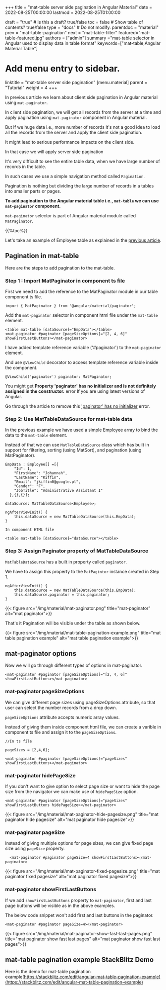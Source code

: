 +++
title = "mat-table server side pagination in Angular Material"
date = 2022-08-25T00:00:00
lastmod = 2022-08-25T01:00:00

draft = "true"  # Is this a draft? true/false
toc = false  # Show table of contents? true/false
type = "docs"  # Do not modify.
parentdoc = "material"
prev = "mat-table-pagination"
next = "mat-table-filter"
featured="mat-table-featured.jpg"
authors = ["admin"]
summary ="mat-table selector in Angular used to display data in table format"
keywords=["mat-table,Angular Material Table"]


# Add menu entry to sidebar.
linktitle = "mat-table server side pagination"
[menu.material]
  parent = "Tutorial"
  weight = 4
+++



In previous article we learn about client side pagination in Angular material using `mat-paginator`.

In client side pagination, we will get all records from the server at a time and apply pagination using `mat-paginator` component in Angular material.

But If we huge data i.e., more number of records it's not a good idea to load all the records from the server and apply the client side pagination. 

It might lead to serious performance impacts on the client side.

In that case we will apply server side pagination

It's very difficult to see the entire table data, when we have large number of records in the table.

In such cases we use a simple navigation method called `Pagination`.

Pagination is nothing but dividing the large number of records in a tables into smaller parts or pages.

**To add pagination to the Angular material table i.e., `mat-table` we can use `mat-paginator` component.**

`mat-paginator` selector is part of Angular material module called `MatPaginator`.

{{%toc%}}

Let's take an example of Employee table as explained in the [previous article](https://www.angularjswiki.com/material/mat-table/).

## Pagination in mat-table

Here are the steps to add pagination to the mat-table.

### Step 1 : Import MatPaginator in component ts file

First we need to add the reference to the MatPaginator module in our table component ts file.

```
import { MatPaginator } from '@angular/material/paginator';
```

Add the `mat-paginator` selector in component html file under the `mat-table` element.

```
<table mat-table [dataSource]="EmpData"></table>
<mat-paginator #paginator [pageSizeOptions]="[2, 4, 6]" 
showFirstLastButtons></mat-paginator>
```
I have added template reference variable ('#paginator') to the `mat-paginator` element. 

And use `@ViewChild` decorator to access template reference variable inside the component.

```
@ViewChild('paginator') paginator: MatPaginator;

```

You might get **Property 'paginator' has no initializer and is not definitely assigned in the constructor.** error If you are using latest versions of Angular. 

Go through the article to remove this ['paginator' has no initializer](https://www.angularjswiki.com/angular/property-has-no-initializer-and-is-not-definitely-assigned-in-the-constructor/) error.


### Step 2: Use MatTableDataSource for mat-table data

In the previous example we have used a simple Employee array to bind the data to the `mat-table` element.

Instead of that we can use `MatTableDataSource` class which has built in support for filtering, sorting (using MatSort), and pagination (using MatPaginator).

```
EmpData : Employee[] =[{
    "Id": 1,
    "FirstName": "Johannah",
    "LastName": "Kiffin",
    "Email": "jkiffin0@google.pl",
    "Gender": "F",
    "JobTitle": "Administrative Assistant I"
  },{},{}];

dataSource: MatTableDataSource<Employee>;

ngAfterViewInit() {
    this.dataSource = new MatTableDataSource(this.EmpData);
}

In component HTML file 

<table mat-table [dataSource]="dataSource"></table>

```

### Step 3: Assign Paginator property of MatTableDataSource

`MatTableDataSource` has a built in property called `paginator`.

We have to assign this property to the `MatPagintor` instance created in Step 1.

```
ngAfterViewInit() {
    this.dataSource = new MatTableDataSource(this.EmpData);
    this.dataSource.paginator = this.paginator;
}
```
{{< figure src="/img/material/mat-paginator.png" title="mat-paginator" alt="mat paginator">}}


That's it Pagination will be visible under the table as shown below.

{{< figure src="/img/material/mat-table-pagination-example.png" title="mat table pagination example" alt="mat table pagination example">}}

## mat-paginator options

Now we will go through different types of options in mat-paginator. 

```
<mat-paginator #paginator [pageSizeOptions]="[2, 4, 6]" 
showFirstLastButtons></mat-paginator>
```

### mat-paginator pageSizeOptions

We can give different page sizes using pageSizeOptions attribute, so that user can select the number records from a drop down. 

`pageSizeOptions` attribute accepts numeric array values.

Instead of giving them inside component html file, we can create a varible in component ts file and assign it to the `pageSizeOptions`.

```
//In ts file

pageSizes = [2,4,6];

<mat-paginator #paginator [pageSizeOptions]="pageSizes" showFirstLastButtons></mat-paginator>

```

### mat-paginator hidePageSize

If you don't want to give option to select page size or want to hide the page size from the navigator we can make use of `hidePageSize` option.

```
<mat-paginator #paginator [pageSizeOptions]="pageSizes" showFirstLastButtons hidePageSize></mat-paginator>
```

{{< figure src="/img/material/mat-paginator-hide-pagesize.png" title="mat paginator hide pagesize" alt="mat paginator hide pagesize">}}

### mat-paginator pageSize

Instead of giving multiple options for page sizes, we can give fixed page size using `pageSize` property.

```
  <mat-paginator #paginator pageSize=4 showFirstLastButtons></mat-paginator>

```
{{< figure src="/img/material/mat-paginator-fixed-pagesize.png" title="mat paginator fixed pagesize" alt="mat paginator fixed pagesize">}}


### mat-paginator showFirstLastButtons

If we add `showFirstLastButtons` property to `mat-paginator`, first and last page buttons will be visible as in the above examples.

The below code snippet won't add first and last buttons in the paginator.

```
<mat-paginator #paginator pageSize=4></mat-paginator>
```
{{< figure src="/img/material/mat-paginator-show-fast-last-pages.png" title="mat paginator show fast last pages" alt="mat paginator show fast last pages">}}

## mat-table pagination example StackBlitz Demo

Here is the demo for mat-table pagination example[https://stackblitz.com/edit/angular-mat-table-pagination-example](https://stackblitz.com/edit/angular-mat-table-pagination-example)


